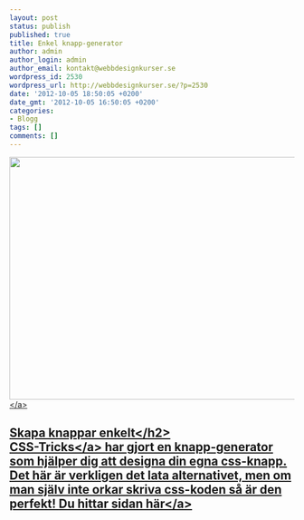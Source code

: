 ```yaml
---
layout: post
status: publish
published: true
title: Enkel knapp-generator
author: admin
author_login: admin
author_email: kontakt@webbdesignkurser.se
wordpress_id: 2530
wordpress_url: http://webbdesignkurser.se/?p=2530
date: '2012-10-05 18:50:05 +0200'
date_gmt: '2012-10-05 16:50:05 +0200'
categories:
- Blogg
tags: []
comments: []
---
```

<p><a href="http:&#47;&#47;css-tricks.com&#47;examples&#47;ButtonMaker"><img src="http:&#47;&#47;webbdesignkurser.se&#47;wp-content&#47;uploads&#47;2012&#47;10&#47;knapp-generator.png" alt="" title="Enkel knapp-generator" width="700" height="428" class="alignnone size-full wp-image-2531" &#47;><&#47;a></p>
<h2>Skapa knappar enkelt<&#47;h2><br />
<a href="http:&#47;&#47;css-tricks.com" target="_blank">CSS-Tricks<&#47;a> har gjort en knapp-generator som hj&auml;lper dig att designa din egna css-knapp. Det h&auml;r &auml;r verkligen det lata alternativet, men om man sj&auml;lv inte orkar skriva css-koden s&aring; &auml;r den perfekt! <a href="http:&#47;&#47;css-tricks.com&#47;examples&#47;ButtonMaker" target="_blank">Du hittar sidan h&auml;r<&#47;a></p>
